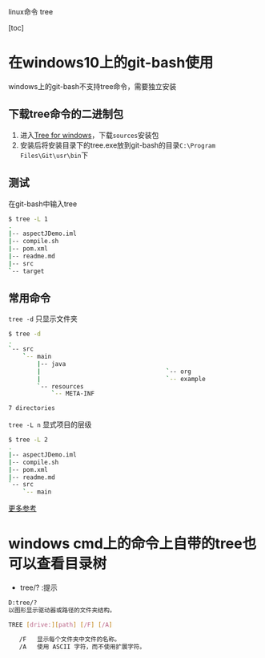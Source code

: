 linux命令 tree

[toc]

# 在windows10上的git-bash使用

windows上的git-bash不支持tree命令，需要独立安装

## 下载tree命令的二进制包

1. 进入[Tree for windows](http://gnuwin32.sourceforge.net/packages/tree.htm)，下载`sources`安装包
2. 安装后将安装目录下的tree.exe放到git-bash的目录`C:\Program Files\Git\usr\bin`下

## 测试

在git-bash中输入tree

```bash
$ tree -L 1
.
|-- aspectJDemo.iml
|-- compile.sh
|-- pom.xml
|-- readme.md
|-- src
`-- target

```

##  常用命令

`tree -d` 只显示文件夹

```bash
$ tree -d
.
`-- src
    `-- main
        |-- java
        |                                   `-- org
        |                                   `-- example
        `-- resources
            `-- META-INF

7 directories

```



`tree -L n` 显式项目的层级

```bash
$ tree -L 2
.
|-- aspectJDemo.iml
|-- compile.sh
|-- pom.xml
|-- readme.md
`-- src
    `-- main

```



[更多参考](http://gnuwin32.sourceforge.net/packages/tree.htm)



# windows cmd上的命令上自带的tree也可以查看目录树

- tree/? :提示

```bash
D:tree/?
以图形显示驱动器或路径的文件夹结构。

TREE [drive:][path] [/F] [/A]

   /F   显示每个文件夹中文件的名称。
   /A   使用 ASCII 字符，而不使用扩展字符。
```

